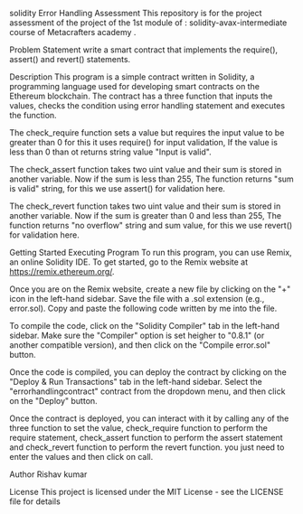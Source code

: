 solidity Error Handling Assessment
This repository is for the project assessment of the project of the 1st module of : solidity-avax-intermediate course of Metacrafters academy .

Problem Statement
write a smart contract that implements the require(), assert() and revert() statements.

Description
This program is a simple contract written in Solidity, a programming language used for developing smart contracts on the Ethereum blockchain. The contract has a three function that inputs the values, checks the condition using error handling statement and executes the function.

The check_require function sets a value but requires the input value to be greater than 0 for this it uses require() for input validation, If the value is less than 0 than ot returns string value "Input is valid".

The check_assert function takes two uint value and their sum is stored in another variable. Now if the sum is less than 255, The function returns "sum is valid" string, for this we use assert() for validation here.

The check_revert function takes two uint value and their sum is stored in another variable. Now if the sum is greater than 0 and less than 255, The function returns "no overflow" string and sum value, for this we use revert() for validation here.

Getting Started
Executing Program
To run this program, you can use Remix, an online Solidity IDE. To get started, go to the Remix website at https://remix.ethereum.org/.

Once you are on the Remix website, create a new file by clicking on the "+" icon in the left-hand sidebar. Save the file with a .sol extension (e.g., error.sol). Copy and paste the following code written by me into the file.

To compile the code, click on the "Solidity Compiler" tab in the left-hand sidebar. Make sure the "Compiler" option is set heigher to "0.8.1" (or another compatible version), and then click on the "Compile error.sol" button.

Once the code is compiled, you can deploy the contract by clicking on the "Deploy & Run Transactions" tab in the left-hand sidebar. Select the "errorhandlingcontract" contract from the dropdown menu, and then click on the "Deploy" button.

Once the contract is deployed, you can interact with it by calling any of the three function to set the value, check_require function to perform the require statement, check_assert function to perform the assert statement and check_revert function to perform the revert function. you just need to enter the values and then click on call.

Author
Rishav kumar

License
This project is licensed under the MIT License - see the LICENSE file for details
